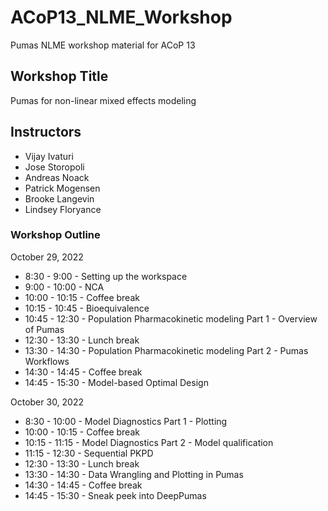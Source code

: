 # ACoP13_NLME_Workshop
Pumas NLME workshop material for ACoP 13 

## Workshop Title

Pumas for non-linear mixed effects modeling

## Instructors

- Vijay Ivaturi
- Jose Storopoli
- Andreas Noack
- Patrick Mogensen
- Brooke Langevin
- Lindsey Floryance

### Workshop Outline

October 29, 2022
- 8:30 - 9:00 - Setting up the workspace
- 9:00 - 10:00 - NCA
- 10:00 - 10:15 - Coffee break
- 10:15 - 10:45 - Bioequivalence
- 10:45 - 12:30 - Population Pharmacokinetic modeling Part 1 - Overview of Pumas
- 12:30 - 13:30 - Lunch break
- 13:30 - 14:30 - Population Pharmacokinetic modeling Part 2 - Pumas Workflows
- 14:30 - 14:45 - Coffee break
- 14:45 - 15:30 - Model-based Optimal Design

October 30, 2022
- 8:30 - 10:00 - Model Diagnostics Part 1 - Plotting
- 10:00 - 10:15 - Coffee break
- 10:15 - 11:15 - Model Diagnostics Part 2 - Model qualification
- 11:15 - 12:30 - Sequential PKPD 
- 12:30 - 13:30 - Lunch break
- 13:30 - 14:30 - Data Wrangling and Plotting in Pumas
- 14:30 - 14:45 - Coffee break
- 14:45 - 15:30 - Sneak peek into DeepPumas
